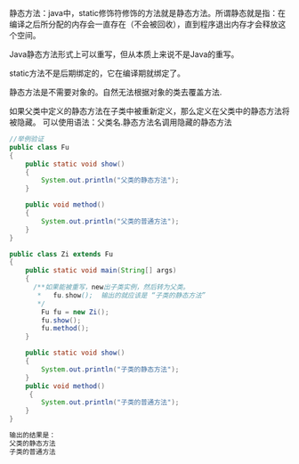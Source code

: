 静态方法：java中，static修饰符修饰的方法就是静态方法。所谓静态就是指：在编译之后所分配的内存会一直存在（不会被回收），直到程序退出内存才会释放这个空间。


 Java静态方法形式上可以重写，但从本质上来说不是Java的重写。

 static方法不是后期绑定的，它在编译期就绑定了。

静态方法是不需要对象的。自然无法根据对象的类去覆盖方法.

如果父类中定义的静态方法在子类中被重新定义，那么定义在父类中的静态方法将被隐藏。
可以使用语法：父类名.静态方法名调用隐藏的静态方法

```java
//举例验证
public class Fu
{  
    public static void show()
    {  
        System.out.println("父类的静态方法");  
    }  

    public void method()
    {  
        System.out.println("父类的普通方法");  
    }  
}

public class Zi extends Fu
{  
    public static void main(String[] args)
    {  
      /**如果能被重写，new出子类实例，然后转为父类。
       *   fu.show();  输出的就应该是 “子类的静态方法”
       */
        Fu fu = new Zi();  
        fu.show();  
        fu.method();  
    }  

    public static void show()
    {  
        System.out.println("子类的静态方法");  
    }  
    public void method()
     {  
        System.out.println("子类的普通方法");  
    }  
}

输出的结果是：
父类的静态方法
子类的普通方法

```
